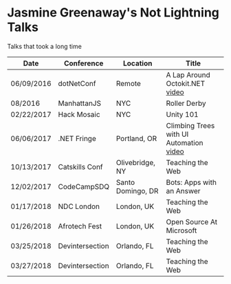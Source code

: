# Jasmine Greenaway's Not Lightning Talks
Talks that took a long time

| Date | Conference | Location | Title  |
|---|---|---|---|
| 06/09/2016 |  dotNetConf |  Remote | A Lap Around Octokit.NET [video](https://channel9.msdn.com/Events/dotnetConf/2016/A-Lap-Around-OctoKitNET) |
| 08/2016 |  ManhattanJS |  NYC | Roller Derby |
| 02/22/2017 | Hack Mosaic |  NYC | Unity 101 |
| 06/06/2017 | .NET Fringe |  Portland, OR | Climbing Trees with UI Automation [video](https://www.youtube.com/watch?v=tM_3Tp-_pUc)|
| 10/13/2017 | Catskills Conf | Olivebridge, NY | Teaching the Web |
| 12/02/2017 | CodeCampSDQ | Santo Domingo, DR | Bots: Apps with an Answer |
| 01/17/2018 | NDC London | London, UK | Teaching the Web |
| 01/26/2018 | Afrotech Fest | London, UK | Open Source At Microsoft |
| 03/25/2018 | Devintersection | Orlando, FL | Teaching the Web |
| 03/27/2018 | Devintersection | Orlando, FL | Teaching the Web |